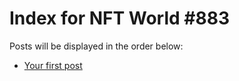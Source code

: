 # Index for NFT World #883
Posts will be displayed in the order below:

- [Your first post](./001-first.md)

